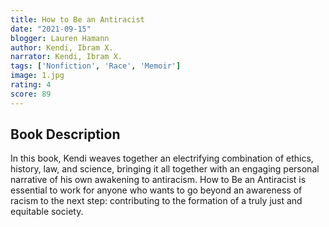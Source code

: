 ```yaml
---
title: How to Be an Antiracist
date: "2021-09-15"
blogger: Lauren Hamann
author: Kendi, Ibram X. 
narrator: Kendi, Ibram X.
tags: ['Nonfiction', 'Race', 'Memoir']
image: 1.jpg
rating: 4
score: 89
---
```



## Book Description

In this book, Kendi weaves together an electrifying combination of ethics, history, law, and science, bringing it all together with an engaging personal narrative of his own awakening to antiracism. How to Be an Antiracist is essential to work for anyone who wants to go beyond an awareness of racism to the next step: contributing to the formation of a truly just and equitable society.